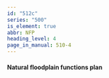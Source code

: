 ```yaml
---
id: "512c"
series: "500"
is_element: true
abbr: NFP
heading_level: 4
page_in_manual: 510-4
---
```


#### Natural floodplain functions plan